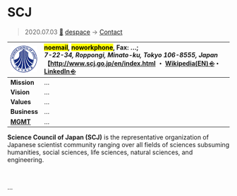 # SCJ
> 2020.07.03 [🚀](../../index/index.md) [despace](../index.md) → [Contact](../contact.md)

|[![](../f/con/s/scj_logo1_thumb.png)](../f/con/s/scj_logo1.png)|<mark>noemail</mark>, <mark>noworkphone</mark>, Fax: …;<br> *7-22-34, Roppongi, Minato-ku, Tokyo 106-8555, Japan*<br> 【<http://www.scj.go.jp/en/index.html> ・ [Wikipedia(EN) ⎆](https://en.wikipedia.org/wiki/Science_Council_of_Japan)・ [LinkedIn ⎆](https://www.linkedin.com/company/science-council-of-japan/about/)|
|:--|:--|
|**Mission**|…|
|**Vision**|…|
|**Values**|…|
|**Business**|…|
|**[MGMT](../mgmt.md)**|…|

**Science Council of Japan (SCJ)** is the representative organization of Japanese scientist community ranging over all fields of sciences subsuming humanities, social sciences, life sciences, natural sciences, and engineering.

<p style="page-break-after:always"> </p>

…

